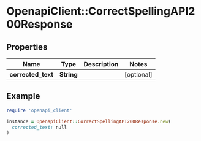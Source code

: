 # OpenapiClient::CorrectSpellingAPI200Response

## Properties

| Name | Type | Description | Notes |
| ---- | ---- | ----------- | ----- |
| **corrected_text** | **String** |  | [optional] |

## Example

```ruby
require 'openapi_client'

instance = OpenapiClient::CorrectSpellingAPI200Response.new(
  corrected_text: null
)
```

